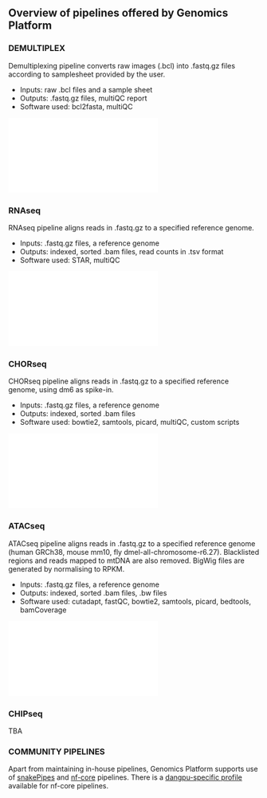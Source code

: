 
## Overview of pipelines offered by Genomics Platform

### DEMULTIPLEX

Demultiplexing pipeline converts raw images (.bcl) into .fastq.gz files according to samplesheet provided by the user. 
- Inputs: raw .bcl files and a sample sheet  
- Outputs: .fastq.gz files, multiQC report  
- Software used: bcl2fasta, multiQC  

![demux pipeline](/images/f01_demultiplex.pdf)
### RNAseq

RNAseq pipeline aligns reads in .fastq.gz to a specified reference genome.
- Inputs: .fastq.gz files, a reference genome  
- Outputs: indexed, sorted .bam files, read counts in .tsv format  
- Software used: STAR, multiQC  

![RNA pipeline](/images/f02_RNAseq.pdf)

### CHORseq

CHORseq pipeline aligns reads in .fastq.gz to a specified reference genome, using dm6 as spike-in.
- Inputs: .fastq.gz files, a reference genome  
- Outputs: indexed, sorted .bam files  
- Software used: bowtie2, samtools, picard, multiQC, custom scripts  

![CHOR pipeline](/images/f03_CHOR.pdf)

### ATACseq

ATACseq pipeline aligns reads in .fastq.gz to a specified reference genome (human GRCh38, mouse mm10, fly dmel-all-chromosome-r6.27). Blacklisted regions and reads mapped to mtDNA are also removed. BigWig files are generated by normalising to RPKM. 

- Inputs: .fastq.gz files, a reference genome
- Outputs: indexed, sorted .bam files, .bw files
- Software used: cutadapt, fastQC, bowtie2, samtools, picard, bedtools, bamCoverage

![ATAC pipeline](/images/f04_ATAC.pdf)
### CHIPseq

TBA

### COMMUNITY PIPELINES

Apart from maintaining in-house pipelines, Genomics Platform supports use of [snakePipes](https://snakepipes.readthedocs.io/en/latest/) and [nf-core](https://nf-co.re/) pipelines. There is a [dangpu-specific profile](https://github.com/nf-core/configs/blob/master/docs/ku_sund_dangpu.md) available for nf-core pipelines. 
